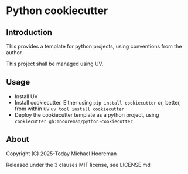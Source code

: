 # Python cookiecutter

## Introduction

This provides a template for python projects, using conventions from the
author.

This project shall be managed using UV.

## Usage

- Install UV
- Install cookiecutter. Either using `pip install cookiecutter` or, better,
  from within uv `uv tool install cookiecutter`
- Deploy the cookiecutter template as a python project, using
  `cookiecutter gh:mhooreman/python-cookiecutter`

## About

Copyright (C) 2025-Today Michael Hooreman

Released under the 3 clauses MIT license, see LICENSE.md
